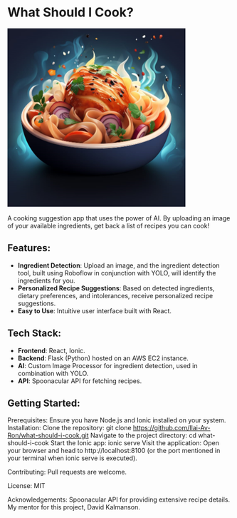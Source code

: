 # What Should I Cook?

![Project Logo](log.png) 

A cooking suggestion app that uses the power of AI. By  uploading an image of your available ingredients, get back a list of recipes you can cook!

## Features:

- **Ingredient Detection**: Upload an image, and the ingredient detection tool, built using Roboflow in conjunction with YOLO, will identify the ingredients for you.
- **Personalized Recipe Suggestions**: Based on detected ingredients, dietary preferences, and intolerances, receive personalized recipe suggestions.
- **Easy to Use**: Intuitive user interface built with React.

## Tech Stack:

- **Frontend**: React, Ionic.
- **Backend**: Flask (Python) hosted on an AWS EC2 instance.
- **AI**: Custom Image Processor for ingredient detection, used in combination with YOLO.
- **API**: Spoonacular API for fetching recipes.

## Getting Started:

Prerequisites:
Ensure you have Node.js and Ionic installed on your system.
Installation:
Clone the repository:
git clone https://github.com/Ilai-Av-Ron/what-should-i-cook.git
Navigate to the project directory:
cd what-should-i-cook
Start the Ionic app:
ionic serve
Visit the application: Open your browser and head to http://localhost:8100 (or the port mentioned in your terminal when ionic serve is executed).

Contributing:
Pull requests are welcome. 

License:
MIT

Acknowledgements:
Spoonacular API for providing extensive recipe details.
My mentor for this project, David Kalmanson.
